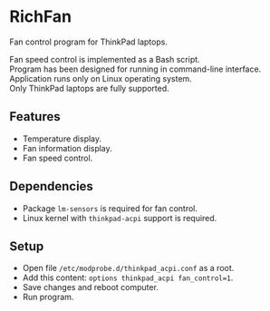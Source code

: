 # RichFan
Fan control program for ThinkPad laptops.

Fan speed control is implemented as a Bash script.<br />
Program has been designed for running in command-line interface.<br />
Application runs only on Linux operating system.<br />
Only ThinkPad laptops are fully supported.

## Features

* Temperature display.
* Fan information display.
* Fan speed control.

## Dependencies

* Package `lm-sensors` is required for fan control.
* Linux kernel with `thinkpad-acpi` support is required.

## Setup

* Open file `/etc/modprobe.d/thinkpad_acpi.conf` as a root.
* Add this content: `options thinkpad_acpi fan_control=1`.
* Save changes and reboot computer.
* Run program.
